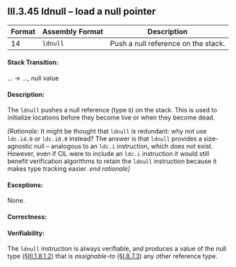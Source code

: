 ## III.3.45 ldnull &ndash; load a null pointer

 | Format | Assembly Format | Description
 | ---- | ---- | ----
 | 14 | `ldnull` | Push a null reference on the stack.

#### Stack Transition:

&hellip; &rarr; &hellip;, null value

#### Description:

The `ldnull` pushes a null reference (type `O`) on the stack. This is used to initialize locations before they become live or when they become dead.

_[Rationale:_ It might be thought that `ldnull` is redundant: why not use `ldc.i4.0` or `ldc.i8.0` instead? The answer is that `ldnull` provides a size-agnostic null &ndash; analogous to an `ldc.i` instruction, which does not exist. However, even if CIL were to include an `ldc.i` instruction it would still benefit verification algorithms to retain the `ldnull` instruction because it makes type tracking easier. _end rationale]_

#### Exceptions:

None.

#### Correctness:

#### Verifiability:

The `ldnull` instruction is always verifiable, and produces a value of the null type (§[III.1.8.1.2](iii.1.8.1.2-verification-type-system.md)) that is *assignable-to* (§[I.8.7.3](i.8.7.3-general-assignment-compatibility.md)) any other reference type.
